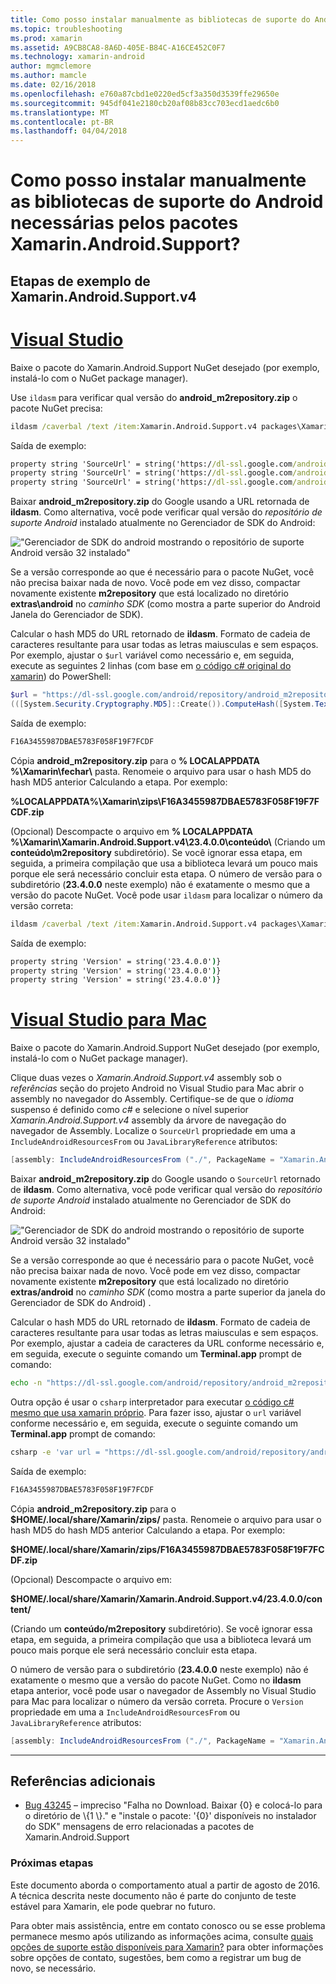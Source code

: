 ```yaml
---
title: Como posso instalar manualmente as bibliotecas de suporte do Android necessárias pelos pacotes Xamarin.Android.Support?
ms.topic: troubleshooting
ms.prod: xamarin
ms.assetid: A9CB8CA8-8A6D-405E-B84C-A16CE452C0F7
ms.technology: xamarin-android
author: mgmclemore
ms.author: mamcle
ms.date: 02/16/2018
ms.openlocfilehash: e760a87cbd1e0220ed5cf3a350d3539ffe29650e
ms.sourcegitcommit: 945df041e2180cb20af08b83cc703ecd1aedc6b0
ms.translationtype: MT
ms.contentlocale: pt-BR
ms.lasthandoff: 04/04/2018
---
```

# <a name="how-can-i-manually-install-the-android-support-libraries-required-by-the-xamarinandroidsupport-packages"></a>Como posso instalar manualmente as bibliotecas de suporte do Android necessárias pelos pacotes Xamarin.Android.Support?

## <a name="example-steps-for-xamarinandroidsupportv4"></a>Etapas de exemplo de Xamarin.Android.Support.v4 

# <a name="visual-studiotabvswin"></a>[Visual Studio](#tab/vswin)

Baixe o pacote do Xamarin.Android.Support NuGet desejado (por exemplo, instalá-lo com o NuGet package manager).

Use `ildasm` para verificar qual versão do **android_m2repository.zip** o pacote NuGet precisa:

```cmd
ildasm /caverbal /text /item:Xamarin.Android.Support.v4 packages\Xamarin.Android.Support.v4.23.4.0.1\lib\MonoAndroid403\Xamarin.Android.Support.v4.dll | findstr SourceUrl
```
Saída de exemplo:

```cmd
property string 'SourceUrl' = string('https://dl-ssl.google.com/android/repository/android_m2repository_r32.zip')
property string 'SourceUrl' = string('https://dl-ssl.google.com/android/repository/android_m2repository_r32.zip')
property string 'SourceUrl' = string('https://dl-ssl.google.com/android/repository/android_m2repository_r32.zip')
```

Baixar **android\_m2repository.zip** do Google usando a URL retornada de **ildasm**. Como alternativa, você pode verificar qual versão do _repositório de suporte Android_ instalado atualmente no Gerenciador de SDK do Android:

!["Gerenciador de SDK do android mostrando o repositório de suporte Android versão 32 instalado"](install-android-support-library-images/sdk-extras.png)

Se a versão corresponde ao que é necessário para o pacote NuGet, você não precisa baixar nada de novo. Você pode em vez disso, compactar novamente existente **m2repository** que está localizado no diretório **extras\\android** no _caminho SDK_ (como mostra a parte superior do Android Janela do Gerenciador de SDK).

Calcular o hash MD5 do URL retornado de **ildasm**. Formato de cadeia de caracteres resultante para usar todas as letras maiusculas e sem espaços. Por exemplo, ajustar o `$url` variável como necessário e, em seguida, execute as seguintes 2 linhas (com base em [o código c# original do xamarin](https://github.com/xamarin/xamarin-android/blob/8e8a4dd90f26eb39172876cc52181b6639e20524/src/Xamarin.Android.Build.Tasks/Tasks/GetAdditionalResourcesFromAssemblies.cs#L208)) do PowerShell:

```powershell
$url = "https://dl-ssl.google.com/android/repository/android_m2repository_r32.zip"
(([System.Security.Cryptography.MD5]::Create()).ComputeHash([System.Text.Encoding]::UTF8.GetBytes($url)) | %{ $_.ToString("X02") }) -join ""
```
Saída de exemplo:

```powershell
F16A3455987DBAE5783F058F19F7FCDF
```

Cópia **android\_m2repository.zip** para o **% LOCALAPPDATA %\\Xamarin\\fechar\\**  pasta. Renomeie o arquivo para usar o hash MD5 do hash MD5 anterior Calculando a etapa. Por exemplo:

**%LOCALAPPDATA%\\Xamarin\\zips\\F16A3455987DBAE5783F058F19F7FCDF.zip**

(Opcional) Descompacte o arquivo em **% LOCALAPPDATA %\\Xamarin\\Xamarin.Android.Support.v4\\23.4.0.0\\conteúdo\\**  (Criando um **conteúdo\\m2repository** subdiretório). Se você ignorar essa etapa, em seguida, a primeira compilação que usa a biblioteca levará um pouco mais porque ele será necessário concluir esta etapa.
O número de versão para o subdiretório (**23.4.0.0** neste exemplo) não é exatamente o mesmo que a versão do pacote NuGet. Você pode usar `ildasm` para localizar o número da versão correta:

```cmd
ildasm /caverbal /text /item:Xamarin.Android.Support.v4 packages\Xamarin.Android.Support.v4.23.4.0.1\lib\MonoAndroid403\Xamarin.Android.Support.v4.dll | findstr /C:"string 'Version'"
```
Saída de exemplo:

```cmd
property string 'Version' = string('23.4.0.0')}
property string 'Version' = string('23.4.0.0')}
property string 'Version' = string('23.4.0.0')}
```

# <a name="visual-studio-for-mactabvsmac"></a>[Visual Studio para Mac](#tab/vsmac)

Baixe o pacote do Xamarin.Android.Support NuGet desejado (por exemplo, instalá-lo com o NuGet package manager).

Clique duas vezes o _Xamarin.Android.Support.v4_ assembly sob o _referências_ seção do projeto Android no Visual Studio para Mac abrir o assembly no navegador do Assembly. Certifique-se de que o _idioma_ suspenso é definido como _c#_ e selecione o nível superior _Xamarin.Android.Support.v4_ assembly da árvore de navegação do navegador de Assembly. Localize o `SourceUrl` propriedade em uma a `IncludeAndroidResourcesFrom` ou `JavaLibraryReference` atributos:

```csharp
[assembly: IncludeAndroidResourcesFrom ("./", PackageName = "Xamarin.Android.Support.v4", SourceUrl = "https://dl-ssl.google.com/android/repository/android_m2repository_r32.zip", EmbeddedArchive = "m2repository/com/android/support/support-v4/23.4.0/support-v4-23.4.0.aar", Version = "23.4.0.0")]
```

Baixar **android\_m2repository.zip** do Google usando o `SourceUrl` retornado de **ildasm**. Como alternativa, você pode verificar qual versão do _repositório de suporte Android_ instalado atualmente no Gerenciador de SDK do Android:

!["Gerenciador de SDK do android mostrando o repositório de suporte Android versão 32 instalado"](install-android-support-library-images/sdk-extras.png)

Se a versão corresponde ao que é necessário para o pacote NuGet, você não precisa baixar nada de novo. Você pode em vez disso, compactar novamente existente **m2repository** que está localizado no diretório **extras/android** no _caminho SDK_ (como mostra a parte superior da janela do Gerenciador de SDK do Android) .

Calcular o hash MD5 do URL retornado de **ildasm**. Formato de cadeia de caracteres resultante para usar todas as letras maiusculas e sem espaços. Por exemplo, ajustar a cadeia de caracteres da URL conforme necessário e, em seguida, execute o seguinte comando um **Terminal.app** prompt de comando:

```bash
echo -n "https://dl-ssl.google.com/android/repository/android_m2repository_r32.zip" | md5 | tr '[:lower:]' '[:upper:]'
```

Outra opção é usar o `csharp` interpretador para executar [o código c# mesmo que usa xamarin próprio](https://github.com/xamarin/xamarin-android/blob/8e8a4dd90f26eb39172876cc52181b6639e20524/src/Xamarin.Android.Build.Tasks/Tasks/GetAdditionalResourcesFromAssemblies.cs#L208).
Para fazer isso, ajustar o `url` variável conforme necessário e, em seguida, execute o seguinte comando um **Terminal.app** prompt de comando:

```bash
csharp -e 'var url = "https://dl-ssl.google.com/android/repository/android_m2repository_r32.zip"; string.Concat((System.Security.Cryptography.MD5.Create().ComputeHash(System.Text.Encoding.UTF8.GetBytes(url))).Select(b => b.ToString("X02")))'
```
Saída de exemplo:

```bash
F16A3455987DBAE5783F058F19F7FCDF
```

Cópia **android\_m2repository.zip** para o **$HOME/.local/share/Xamarin/zips/** pasta. Renomeie o arquivo para usar o hash MD5 do hash MD5 anterior Calculando a etapa. Por exemplo:

**$HOME/.local/share/Xamarin/zips/F16A3455987DBAE5783F058F19F7FCDF.zip**

(Opcional) Descompacte o arquivo em: 

**$HOME/.local/share/Xamarin/Xamarin.Android.Support.v4/23.4.0.0/content/**

(Criando um **conteúdo/m2repository** subdiretório). Se você ignorar essa etapa, em seguida, a primeira compilação que usa a biblioteca levará um pouco mais porque ele será necessário concluir esta etapa.

O número de versão para o subdiretório (**23.4.0.0** neste exemplo) não é exatamente o mesmo que a versão do pacote NuGet. Como no **ildasm** etapa anterior, você pode usar o navegador de Assembly no Visual Studio para Mac para localizar o número da versão correta. Procure o `Version` propriedade em uma a `IncludeAndroidResourcesFrom` ou `JavaLibraryReference` atributos:

```csharp
[assembly: IncludeAndroidResourcesFrom ("./", PackageName = "Xamarin.Android.Support.v4", SourceUrl = "https://dl-ssl.google.com/android/repository/android_m2repository_r32.zip", EmbeddedArchive = "m2repository/com/android/support/support-v4/23.4.0/support-v4-23.4.0.aar", Version = "23.4.0.0")]
```

-----


## <a name="additional-references"></a>Referências adicionais

- [Bug 43245](https://bugzilla.xamarin.com/show_bug.cgi?id=43245) – impreciso "Falha no Download. Baixar {0} e colocá-lo para o diretório de \\{1 \\}." e "instale o pacote: '{0}' disponíveis no instalador do SDK" mensagens de erro relacionadas a pacotes de Xamarin.Android.Support

### <a name="next-steps"></a>Próximas etapas

Este documento aborda o comportamento atual a partir de agosto de 2016. A técnica descrita neste documento não é parte do conjunto de teste estável para Xamarin, ele pode quebrar no futuro.

Para obter mais assistência, entre em contato conosco ou se esse problema permanece mesmo após utilizando as informações acima, consulte [quais opções de suporte estão disponíveis para Xamarin?](~/cross-platform/troubleshooting/support-options.md) para obter informações sobre opções de contato, sugestões, bem como a registrar um bug de novo, se necessário.

